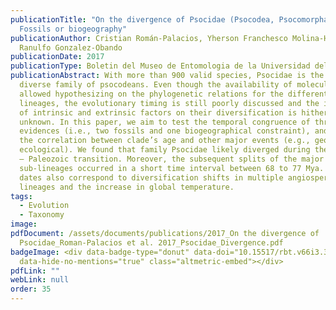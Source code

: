 ```yaml
---
publicationTitle: "On the divergence of Psocidae (Psocodea, Psocomorpha):
  Fossils or biogeography"
publicationAuthor: Cristian Román-Palacios, Yherson Franchesco Molina-Henao, and
  Ranulfo Gonzalez-Obando
publicationDate: 2017
publicationType: Boletin del Museo de Entomologia de la Universidad del Valle
publicationAbstract: With more than 900 valid species, Psocidae is the most
  diverse family of psocodeans. Even though the availability of molecular has
  allowed hypothesizing on the phylogenetic relations for the different
  lineages, the evolutionary timing is still poorly discussed and the influence
  of intrinsic and extrinsic factors on their diversification is hitherto
  unknown. In this paper, we aim to test the temporal congruence of three
  evidences (i.e., two fossils and one biogeographical constraint), and discuss
  the correlation between clade’s age and other major events (e.g., geological,
  ecological). We found that family Psocidae likely diverged during the Mesozoic
  – Paleozoic transition. Moreover, the subsequent splits of the major
  sub-lineages occurred in a short time interval between 68 to 77 Mya. These
  dates also correspond to diversification shifts in multiple angiosperm
  lineages and the increase in global temperature.
tags:
  - Evolution
  - Taxonomy
image:
pdfDocument: /assets/documents/publications/2017_On the divergence of
  Psocidae_Roman-Palacios et al. 2017_Psocidae_Divergence.pdf
badgeImage: <div data-badge-type="donut" data-doi="10.15517/rbt.v66i3.30818"
  data-hide-no-mentions="true" class="altmetric-embed"></div>
pdfLink: ""
webLink: null
order: 35
---
```

